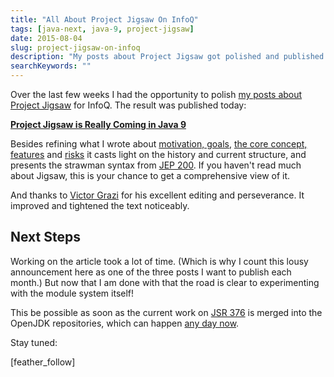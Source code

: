 ```yaml
---
title: "All About Project Jigsaw On InfoQ"
tags: [java-next, java-9, project-jigsaw]
date: 2015-08-04
slug: project-jigsaw-on-infoq
description: "My posts about Project Jigsaw got polished and published on InfoQ."
searchKeywords: ""
---
```


Over the last few weeks I had the opportunity to polish [my posts about Project Jigsaw](http://blog.codefx.org/tag/project-jigsaw/) for InfoQ.
The result was published today:

**[Project Jigsaw is Really Coming in Java 9](http://www.infoq.com/articles/Project-Jigsaw-Coming-in-Java-9)**

Besides refining what I wrote about [motivation, goals](motivation-goals-project-jigsaw), [the core concept, features](features-project-jigsaw) and [risks](how-java-9-and-project-jigsaw-may-break-your-code) it casts light on the history and current structure, and presents the strawman syntax from [JEP 200](http://openjdk.java.net/jeps/200).
If you haven't read much about Jigsaw, this is your chance to get a comprehensive view of it.

And thanks to [Victor Grazi](http://www.infoq.com/author/Victor-Grazi) for his excellent editing and perseverance.
It improved and tightened the text noticeably.

## Next Steps

Working on the article took a lot of time.
(Which is why I count this lousy announcement here as one of the three posts I want to publish each month.) But now that I am done with that the road is clear to experimenting with the module system itself!

This be possible as soon as the current work on [JSR 376](https://www.jcp.org/en/jsr/detail?id=376) is merged into the OpenJDK repositories, which can happen [any day now](http://mail.openjdk.java.net/pipermail/jigsaw-dev/2015-July/004393.html).

Stay tuned:

[feather_follow]
